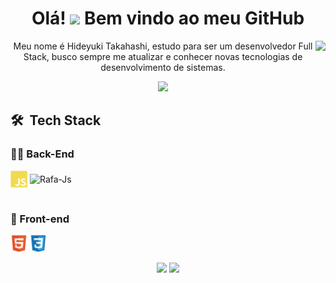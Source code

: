<h1 align="center">Olá! <img src="https://raw.githubusercontent.com/kaueMarques/kaueMarques/master/hi.gif" width="30px"> Bem vindo ao meu GitHub</h1>

<p dir="auto">
  <img src="https://c.tenor.com/3bTxZ4HdrysAAAAC/pixels-neon.gif" align="right" height="300px"/>
  </p>
  
  <p align="center">Meu nome é Hideyuki Takahashi, estudo para ser um desenvolvedor Full Stack, busco sempre me atualizar e conhecer novas tecnologias de desenvolvimento de sistemas.</p>
  
  <div align="center">
   <a href="https://www.linkedin.com/in/lazaro-santos-16926911b/" target="_blank"><img src="https://img.shields.io/badge/-LinkedIn-%230077B5?style=for-the-badge&logo=linkedin&logoColor=white"></a>
  </div>

  <h2>🛠 &nbsp;Tech Stack</h2>
  <div align="left">
  <h3>👩‍💻 Back-End</h3>
  <div style="display: inline_block">
  <img align="center" alt="Rafa-Js" width="27" src="https://raw.githubusercontent.com/devicons/devicon/master/icons/javascript/javascript-plain.svg"/>
  <img align="center" alt="Rafa-Js" width="35" src="https://logodownload.org/wp-content/uploads/2016/10/php-logo.png"/>
  </div>
  
  <br/>
  
  <div align="left">
    <h3>🎨 Front-end</h3>
  <img align="center" alt="Rafa-HTML" width="27" src="https://raw.githubusercontent.com/devicons/devicon/master/icons/html5/html5-original.svg">
  <img align="center" alt="Rafa-CSS" width="27" src="https://raw.githubusercontent.com/devicons/devicon/master/icons/css3/css3-original.svg">
 </div>
  
 <br/> 
  
  <div align="center">
  <img height="150em" src="https://github-readme-stats.vercel.app/api?username=oLazaroCS&show_icons=true&theme=radical">  
  <img height="150em" src="https://github-readme-stats.vercel.app/api/top-langs/?username=oLazaroCS&layout=compact&theme=radical"> 
    
  </div>
